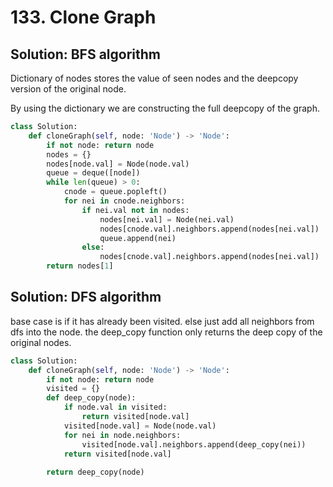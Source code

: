 # 133. Clone Graph

## Solution: BFS algorithm

Dictionary of nodes stores the value of seen nodes and the deepcopy version of the original node.

By using the dictionary we are constructing the full deepcopy of the graph.

```py
class Solution:
    def cloneGraph(self, node: 'Node') -> 'Node':
        if not node: return node
        nodes = {}
        nodes[node.val] = Node(node.val)
        queue = deque([node])
        while len(queue) > 0:
            cnode = queue.popleft()
            for nei in cnode.neighbors:
                if nei.val not in nodes:
                    nodes[nei.val] = Node(nei.val)
                    nodes[cnode.val].neighbors.append(nodes[nei.val])
                    queue.append(nei)
                else:
                    nodes[cnode.val].neighbors.append(nodes[nei.val]) 
        return nodes[1]
```

## Solution: DFS algorithm

base case is if it has already been visited. else just add all neighbors from dfs into the node.  the deep_copy function
only returns the deep copy of the original nodes.  

```py
class Solution:
    def cloneGraph(self, node: 'Node') -> 'Node':
        if not node: return node
        visited = {}
        def deep_copy(node):
            if node.val in visited: 
                return visited[node.val]
            visited[node.val] = Node(node.val)
            for nei in node.neighbors:
                visited[node.val].neighbors.append(deep_copy(nei))
            return visited[node.val]
        
        return deep_copy(node)
```